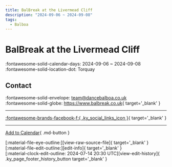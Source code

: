 ```yaml
---
title: BalBreak at the Livermead Cliff
description: "2024-09-06 ~ 2024-09-08"
tags:
  - Balboa
---
```


# BalBreak at the Livermead Cliff 

:fontawesome-solid-calendar-days: 2024-09-06 ~ 2024-09-08  
:fontawesome-solid-location-dot: Torquay  

## Contact

:fontawesome-solid-envelope: <team@dancebalboa.co.uk>  
:fontawesome-solid-globe: <https://www.balbreak.co.uk>{ target='_blank' }  

---

 [:fontawesome-brands-facebook-f:{ .ky_social_links_icon }](https://www.facebook.com/dancebalboa){ target='_blank' }

---

[Add to Calendar](https://swing.news/ics/en/2024/uk/bal-break-at-the-livermead-cliff-2024.ics){ .md-button }

<div class="ky_page_footer" markdown>
<div class="ky_page_footer_trailing" markdown="span">
[:material-file-eye-outline:][view-raw-source-file]{ target='_blank' }
[:material-file-edit-outline:][edit-info]{ target='_blank' }
</div>
<div class="ky_page_footer_leading" markdown="span">
[:material-clock-edit-outline: 2024-07-14 20:30 UTC][view-edit-history]{ .ky_page_footer_history_button target='_blank' }
</div>
</div>

[view-raw-source-file]: https://github.com/swingdance/events/blob/main/2024/uk/bal-break-at-the-livermead-cliff-2024.json "View Raw Source File"
[edit-info]: https://github.com/swingdance/events/issues/new?assignees=&labels=update+event&projects=&template=03-update_entity.yml&title=%5B2024%2Fuk%5D%20BalBreak%20at%20the%20Livermead%20Cliff&region=uk&year=2024&id=bal-break-at-the-livermead-cliff-2024&name=BalBreak%20at%20the%20Livermead%20Cliff&org_id= "Edit Info"

[view-edit-history]: https://github.com/swingdance/events/commits/main/2024/uk/bal-break-at-the-livermead-cliff-2024.json "View Edit History"
